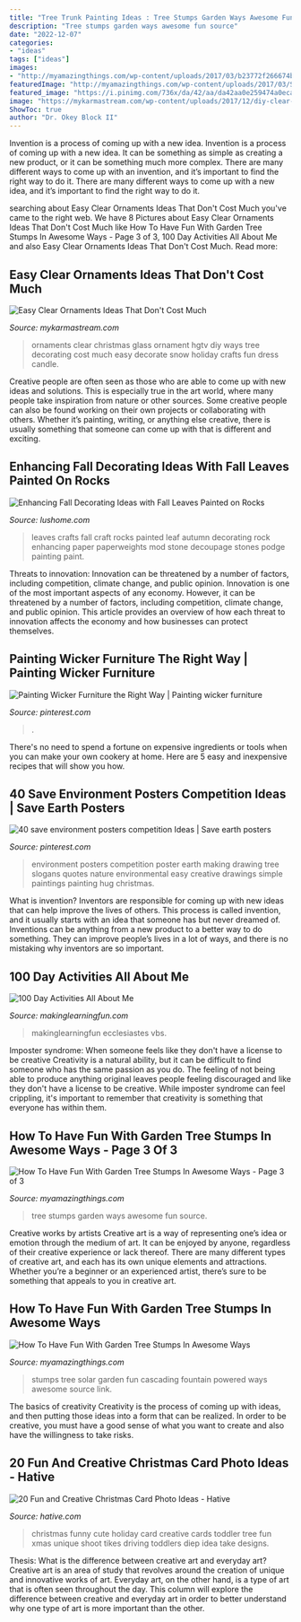 ```yaml
---
title: "Tree Trunk Painting Ideas : Tree Stumps Garden Ways Awesome Fun Source"
description: "Tree stumps garden ways awesome fun source"
date: "2022-12-07"
categories:
- "ideas"
tags: ["ideas"]
images:
- "http://myamazingthings.com/wp-content/uploads/2017/03/b23772f266674b60fa5890577a12a948.jpg"
featuredImage: "http://myamazingthings.com/wp-content/uploads/2017/03/Solar-Powered-Stumps-Cascading-Fountain-746x1024-746x1024.jpg"
featured_image: "https://i.pinimg.com/736x/da/42/aa/da42aa0e259474a0eca4b6b2c5fc0a7f.jpg"
image: "https://mykarmastream.com/wp-content/uploads/2017/12/diy-clear-ornament-10-.jpg"
ShowToc: true
author: "Dr. Okey Block II"
---
```



Invention is a process of coming up with a new idea.
Invention is a process of coming up with a new idea. It can be something as simple as creating a new product, or it can be something much more complex. There are many different ways to come up with an invention, and it’s important to find the right way to do it. There are many different ways to come up with a new idea, and it’s important to find the right way to do it.

	

		
searching about Easy Clear Ornaments Ideas That Don&#039;t Cost Much you've came to the right web. We have 8 Pictures about Easy Clear Ornaments Ideas That Don&#039;t Cost Much like How To Have Fun With Garden Tree Stumps In Awesome Ways - Page 3 of 3, 100 Day Activities All About Me and also Easy Clear Ornaments Ideas That Don&#039;t Cost Much. Read more:
		
    
## Easy Clear Ornaments Ideas That Don&#039;t Cost Much

<img loading=lazy src="https://mykarmastream.com/wp-content/uploads/2017/12/diy-clear-ornament-10-.jpg" onerror="this.onerror=null;this.src='https://tse3.mm.bing.net/th?id=OIP.YMDm3y-xchmAbAGhPtVUjQHaLH&amp;pid=15.1';" alt="Easy Clear Ornaments Ideas That Don&#039;t Cost Much">

_Source: mykarmastream.com_

>ornaments clear christmas glass ornament hgtv diy ways tree decorating cost much easy decorate snow holiday crafts fun dress candle. 

	

Creative people are often seen as those who are able to come up with new ideas and solutions. This is especially true in the art world, where many people take inspiration from nature or other sources. Some creative people can also be found working on their own projects or collaborating with others. Whether it’s painting, writing, or anything else creative, there is usually something that someone can come up with that is different and exciting.

    
## Enhancing Fall Decorating Ideas With Fall Leaves Painted On Rocks

<img loading=lazy src="https://www.lushome.com/wp-content/uploads/2012/11/painted-rocks-rockpainting-ideas-fall-leaves-10.jpg" onerror="this.onerror=null;this.src='https://tse1.mm.bing.net/th?id=OIP.0TSNYyxqPnbT5Ktiz8OusAAAAA&amp;pid=15.1';" alt="Enhancing Fall Decorating Ideas with Fall Leaves Painted on Rocks">

_Source: lushome.com_

>leaves crafts fall craft rocks painted leaf autumn decorating rock enhancing paper paperweights mod stone decoupage stones podge painting paint. 

	

Threats to innovation: Innovation can be threatened by a number of factors, including competition, climate change, and public opinion.
Innovation is one of the most important aspects of any economy. However, it can be threatened by a number of factors, including competition, climate change, and public opinion. This article provides an overview of how each threat to innovation affects the economy and how businesses can protect themselves.

    
## Painting Wicker Furniture The Right Way | Painting Wicker Furniture

<img loading=lazy src="https://i.pinimg.com/736x/da/42/aa/da42aa0e259474a0eca4b6b2c5fc0a7f.jpg" onerror="this.onerror=null;this.src='https://tse4.mm.bing.net/th?id=OIP.kvLIRWu6iaKpTV0YaLeAKwHaKR&amp;pid=15.1';" alt="Painting Wicker Furniture the Right Way | Painting wicker furniture">

_Source: pinterest.com_

>. 

	

There's no need to spend a fortune on expensive ingredients or tools when you can make your own cookery at home. Here are 5 easy and inexpensive recipes that will show you how.

    
## 40 Save Environment Posters Competition Ideas | Save Earth Posters

<img loading=lazy src="https://i.pinimg.com/736x/c7/50/8a/c7508a6070d21c37a90de7c23c0b4dea.jpg" onerror="this.onerror=null;this.src='https://tse2.mm.bing.net/th?id=OIP.7y6FSmqkP7zky0vgSGVJlQHaLh&amp;pid=15.1';" alt="40 save environment posters competition Ideas | Save earth posters">

_Source: pinterest.com_

>environment posters competition poster earth making drawing tree slogans quotes nature environmental easy creative drawings simple paintings painting hug christmas. 

	

What is invention?
Inventors are responsible for coming up with new ideas that can help improve the lives of others. This process is called invention, and it usually starts with an idea that someone has but never dreamed of. Inventions can be anything from a new product to a better way to do something. They can improve people’s lives in a lot of ways, and there is no mistaking why inventors are so important.

    
## 100 Day Activities All About Me

<img loading=lazy src="https://www.makinglearningfun.com/images/photos/Bible-Tree.JPG" onerror="this.onerror=null;this.src='https://tse4.mm.bing.net/th?id=OIP.zk02fidOijEGB9HezI1ymAHaJ4&amp;pid=15.1';" alt="100 Day Activities All About Me">

_Source: makinglearningfun.com_

>makinglearningfun ecclesiastes vbs. 

	

Imposter syndrome: When someone feels like they don't have a license to be creative
Creativity is a natural ability, but it can be difficult to find someone who has the same passion as you do. The feeling of not being able to produce anything original leaves people feeling discouraged and like they don't have a license to be creative. While imposter syndrome can feel crippling, it's important to remember that creativity is something that everyone has within them.

    
## How To Have Fun With Garden Tree Stumps In Awesome Ways - Page 3 Of 3

<img loading=lazy src="http://myamazingthings.com/wp-content/uploads/2017/03/b23772f266674b60fa5890577a12a948.jpg" onerror="this.onerror=null;this.src='https://tse1.mm.bing.net/th?id=OIP.KlTl82DM0UUzRUd5FnGiJgHaIJ&amp;pid=15.1';" alt="How To Have Fun With Garden Tree Stumps In Awesome Ways - Page 3 of 3">

_Source: myamazingthings.com_

>tree stumps garden ways awesome fun source. 

	

Creative works by artists
Creative art is a way of representing one’s idea or emotion through the medium of art. It can be enjoyed by anyone, regardless of their creative experience or lack thereof. There are many different types of creative art, and each has its own unique elements and attractions. Whether you’re a beginner or an experienced artist, there’s sure to be something that appeals to you in creative art.

    
## How To Have Fun With Garden Tree Stumps In Awesome Ways

<img loading=lazy src="http://myamazingthings.com/wp-content/uploads/2017/03/Solar-Powered-Stumps-Cascading-Fountain-746x1024-746x1024.jpg" onerror="this.onerror=null;this.src='https://tse2.mm.bing.net/th?id=OIP.OGZZdd9YSd6hPXD2RVaI4QHaKK&amp;pid=15.1';" alt="How To Have Fun With Garden Tree Stumps In Awesome Ways">

_Source: myamazingthings.com_

>stumps tree solar garden fun cascading fountain powered ways awesome source link. 

	

The basics of creativity
Creativity is the process of coming up with ideas, and then putting those ideas into a form that can be realized. In order to be creative, you must have a good sense of what you want to create and also have the willingness to take risks.

    
## 20 Fun And Creative Christmas Card Photo Ideas - Hative

<img loading=lazy src="https://hative.com/wp-content/uploads/2014/11/christmas-card-photo-ideas/19-christmas-card-photo-ideas.jpg" onerror="this.onerror=null;this.src='https://tse3.mm.bing.net/th?id=OIP.oRaY5QY4AGzTNCpJzST8AQHaKD&amp;pid=15.1';" alt="20 Fun and Creative Christmas Card Photo Ideas - Hative">

_Source: hative.com_

>christmas funny cute holiday card creative cards toddler tree fun xmas unique shoot tikes driving toddlers diep idea take designs. 

	

Thesis: What is the difference between creative art and everyday art?
Creative art is an area of study that revolves around the creation of unique and innovative works of art. Everyday art, on the other hand, is a type of art that is often seen throughout the day. This column will explore the difference between creative and everyday art in order to better understand why one type of art is more important than the other.

